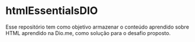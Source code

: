 # htmlEssentialsDIO
Esse repositório tem como objetivo armazenar o conteúdo aprendido sobre HTML aprendido na Dio.me, como solução para o desafio proposto.
